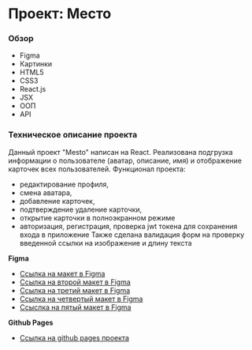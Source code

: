 # Проект: Место

### Обзор

* Figma
* Картинки
* HTML5
* CSS3
* React.js
* JSX
* ООП
* API

### Техническое описание проекта
Данный проект "Mesto" написан на React. Реализована подгрузка информации о пользователе (аватар, описание, имя) и отображение карточек всех пользователей. Функционал проекта:
* редактирование профиля, 
* смена аватара, 
* добавление карточек, 
* подтверждение удаление карточки,
* открытие карточки в полноэкранном режиме
* авторизация, регистрация, проверка jwt токена для сохранения входа в приложение
Также сделана валидация форм на проверку введенной ссылки на изображение и длину текста

**Figma**

* [Ссылка на макет в Figma](https://www.figma.com/file/2cn9N9jSkmxD84oJik7xL7/JavaScript.-Sprint-4?node-id=0%3A1)
* [Ссылка на второй макет в Figma](https://www.figma.com/file/bjyvbKKJN2naO0ucURl2Z0/JavaScript.-Sprint-5?node-id=0%3A1)
* [Ссылка на третий макет в Figma](https://www.figma.com/file/kRVLKwYG3d1HGLvh7JFWRT/JavaScript.-Sprint-6?type=design&node-id=1124-73&mode=design&t=ue867aLu2dlZXgEH-0)
* [Ссылка на четвертый макет в Figma](https://www.figma.com/file/PSdQFRHoxXJFs2FH8IXViF/JavaScript-9-sprint?node-id=0%3A1)
* [Ссыслка на пятый макет в Figma](https://www.figma.com/file/5H3gsn5lIGPwzBPby9jAOo/JavaScript.-Sprint-12?type=design&node-id=4453%3A181&mode=design&t=CCJoHuJZ0nSub1lB-1)

**Github Pages**

* [Ссылка на github pages проекта](https://ras-svet.github.io/react-mesto-auth/)
